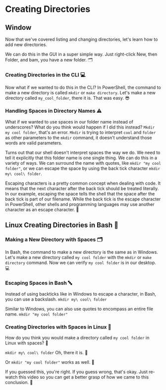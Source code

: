 # Creating Directories

## Window

Now that we've covered listing
and changing directories, let's learn how to
add new directories.

 We can do this in the GUI
in a super simple way. Just right-click New, then Folder, and bam,
you have a new folder. 🗂️

### Creating Directories in the CLI 💻

Now what if we wanted
to do this in the CLI? In PowerShell, the command
to make a new directory is called `mkdir` or
`make directory`. Let's make a new
directory called `my_cool_folder`, there it is. That was easy. 😎

### Handling Spaces in Directory Names ⚠️

What if we wanted to
use spaces in our folder name instead
of underscores? What do you think would
happen if I did this instead? `Mkdir my cool folder`,
that's an error. `Mkdir` is trying to
interpret `cool` and `folder` as other parameters
to the `mkdir` command, it doesn't understand those
words are valid parameters.

Turns out that our shell doesn't interpret spaces the way we do. We need to tell it explicitly that this folder name
is one single thing. We can do this in
a variety of ways. We can surround the name
with quotes, like `mkdir "my cool folder"`, or we can escape
the space by using the back tick character `mkdir my\ cool\ folder`.

Escaping characters is
a pretty common concept when dealing with code. It means that the
next character after the back tick should
be treated literally. In our example, escaping
the space tells the shell that the space after the back tick is part
of our filename. While the back tick is the escape character
in PowerShell, other shells and programming
languages may use another character as
an escape character. 🐧

## Linux Creating Directories in Bash 🐧

### Making a New Directory with Spaces 🗂️

In Bash, the command to make a new directory is the
same as in Windows. Let's make a new
directory called `my cool folder` with the `mkdir`
or `make directory` command. Now we can verify `my cool
folder` is in our desktop. 💻

### Escaping Spaces in Bash 🔤

Instead of using backticks like in Windows to
escape a character, in Bash, you can
use a backslash. `mkdir my\ cool\ folder`

Similar to Windows, you can also use quotes to
encompass an entire file name. `mkdir "my cool folder"`

### Creating Directories with Spaces in Linux 🐧

How do you think you
would make a directory called `my cool folder`
in Linux with spaces? 🤔

`mkdir my\ cool\ folder`
Oh, there it is. 🎉

Or `mkdir "my cool folder"` works as well. 🙌

If you guessed
this, you're right. If you guess wrong, that's okay. Just re-watch this
video so you can get a better grasp of how we
came to this conclusion. 🎥